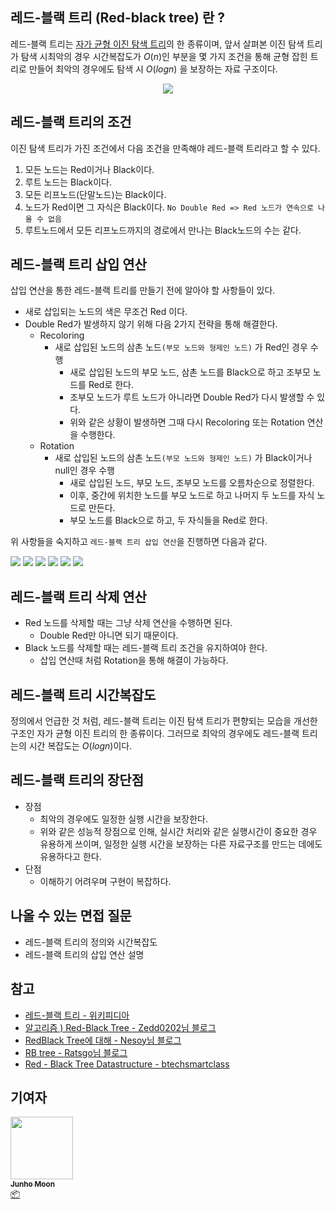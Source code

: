 ## 레드-블랙 트리 (Red-black tree) 란 ?

레드-블랙 트리는 [자가 균형 이진 탐색 트리](https://ko.wikipedia.org/wiki/%EC%9E%90%EA%B0%80_%EA%B7%A0%ED%98%95_%EC%9D%B4%EC%A7%84_%ED%83%90%EC%83%89_%ED%8A%B8%EB%A6%AC)의 한 종류이며, 앞서 살펴본 이진 탐색 트리가 탐색 시최악의 경우 시간복잡도가 $O(n)$인 부분을 몇 가지 조건을 통해 균형 잡힌 트리로 만들어 최악의 경우에도 탐색 시 $O(log n)$ 을 보장하는 자료 구조이다.
<div align='center'>
    <img src='/img/Data-Structure/Red-black-tree/01.png' />
</div>


## 레드-블랙 트리의 조건

이진 탐색 트리가 가진 조건에서 다음 조건을 만족해야 레드-블랙 트리라고 할 수 있다.

1. 모든 노드는 Red이거나 Black이다.
2. 루트 노드는 Black이다.
3. 모든 리프노드(단말노드)는 Black이다.
4. 노드가 Red이면 그 자식은 Black이다. `No Double Red => Red 노드가 연속으로 나올 수 없음`
5. 루트노드에서 모든 리프노드까지의 경로에서 만나는 Black노드의 수는 같다.



## 레드-블랙 트리 삽입 연산

삽입 연산을 통한 레드-블랙 트리를 만들기 전에 알아야 할 사항들이 있다.

- 새로 삽입되는 노드의 색은 무조건 Red 이다.
- Double Red가 발생하지 않기 위해 다음 2가지 전략을 통해 해결한다.
  - Recoloring
    - 새로 삽입된 노드의 삼촌 노드`(부모 노드와 형제인 노드)` 가 Red인 경우 수행
      - 새로 삽입된 노드의 부모 노드, 삼촌 노드를 Black으로 하고 조부모 노드를 Red로 한다.
      - 조부모 노드가 루트 노드가 아니라면 Double Red가 다시 발생할 수 있다.
      - 위와 같은 상황이 발생하면 그때 다시 Recoloring 또는 Rotation 연산을 수행한다.
  - Rotation
    - 새로 삽입된 노드의 삼촌 노드`(부모 노드와 형제인 노드)` 가 Black이거나 null인 경우 수행	
      - 새로 삽입된 노드, 부모 노드, 조부모 노드를 오름차순으로 정렬한다.
      - 이후, 중간에 위치한 노드를 부모 노드로 하고 나머지 두 노드를 자식 노드로 만든다.
      - 부모 노드를 Black으로 하고, 두 자식들을 Red로 한다.

위 사항들을 숙지하고 `레드-블랙 트리 삽입 연산`을 진행하면 다음과 같다.

![](/img/Data-Structure/Red-black-tree/02.PNG)
![](/img/Data-Structure/Red-black-tree/03.PNG)
![](/img/Data-Structure/Red-black-tree/04.PNG)
![](/img/Data-Structure/Red-black-tree/05.PNG)
![](/img/Data-Structure/Red-black-tree/06.PNG)
![](/img/Data-Structure/Red-black-tree/07.PNG)
## 레드-블랙 트리 삭제 연산

- Red 노드를 삭제할 때는 그냥 삭제 연산을 수행하면 된다.
  - Double Red만 아니면 되기 때문이다.
- Black 노드를 삭제할 때는 레드-블랙 트리 조건을 유지하여야 한다.
  - 삽입 연산때 처럼 Rotation을 통해 해결이 가능하다.



## 레드-블랙 트리 시간복잡도

정의에서 언급한 것 처럼, 레드-블랙 트리는 이진 탐색 트리가 편향되는 모습을 개선한 구조인 자가 균형 이진 트리의 한 종류이다. 그러므로 최악의 경우에도 레드-블랙 트리는의 시간 복잡도는 $O(log n)$이다. 



## 레드-블랙 트리의 장단점

- 장점
  - 최악의 경우에도 일정한 실행 시간을 보장한다.
  - 위와 같은 성능적 장점으로 인해, 실시간 처리와 같은 실행시간이 중요한 경우 유용하게 쓰이며, 일정한 실행 시간을 보장하는 다른 자료구조를 만드는 데에도 유용하다고 한다.
- 단점
  - 이해하기 어려우며 구현이 복잡하다.



## 나올 수 있는 면접 질문

- 레드-블랙 트리의 정의와 시간복잡도
- 레드-블랙 트리의 삽입 연산 설명



## 참고

- [레드-블랙 트리 - 위키피디아](https://ko.wikipedia.org/wiki/%EB%A0%88%EB%93%9C-%EB%B8%94%EB%9E%99_%ED%8A%B8%EB%A6%AC#%ED%8A%B9%EC%84%B1(Properties))
- [알고리즘 ) Red-Black Tree - Zedd0202님 블로그](https://zeddios.tistory.com/237)
- [RedBlack Tree에 대해 - Nesoy님 블로그](https://nesoy.github.io/articles/2018-08/Algorithm-RedblackTree)
- [RB tree - Ratsgo님 블로그](https://ratsgo.github.io/data%20structure&algorithm/2017/10/28/rbtree/)
- [Red - Black Tree Datastructure - btechsmartclass](http://www.btechsmartclass.com/data_structures/red-black-trees.html)



## 기여자

<td align="center"><a href="https://github.com/zoolake"><img src="https://avatars.githubusercontent.com/u/57625026?v=4" width="100px;" alt=""/><br /><sub><b>Junho Moon</b></sub></a><br /><a href="#platform-zoolake" title="Packaging/porting to new platform">📦</a></td>

